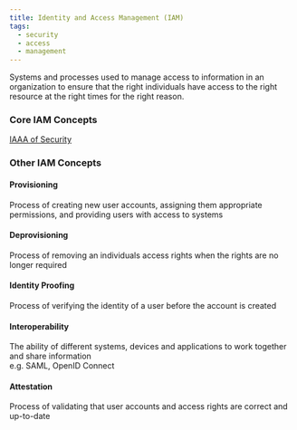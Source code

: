 ```yaml
---
title: Identity and Access Management (IAM)
tags:
  - security
  - access
  - management
---
```


Systems and processes used to manage access to information in an organization to ensure that the right individuals have access to the right resource at the right times for the right reason.

### Core IAM Concepts

[IAAA of Security](../frameworks/iaaa-of-security.md)

### Other IAM Concepts

#### Provisioning
Process of creating new user accounts, assigning them appropriate permissions, and providing users with access to systems

#### Deprovisioning
Process of removing an individuals access rights when the rights are no longer required

#### Identity Proofing
Process of verifying the identity of a user before the account is created

#### Interoperability
The ability of different systems, devices and applications to work together and share information  
e.g. SAML, OpenID Connect

#### Attestation
Process of validating that user accounts and access rights are correct and up-to-date








